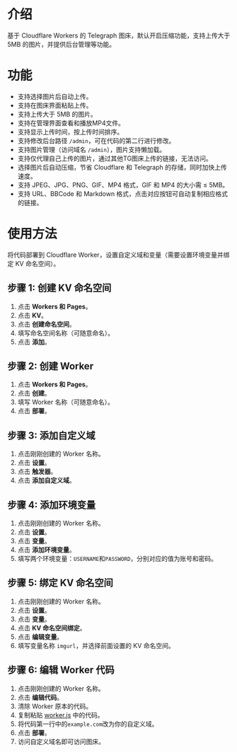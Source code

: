 # 介绍

基于 Cloudflare Workers 的 Telegraph 图床，默认开启压缩功能，支持上传大于 5MB 的图片，并提供后台管理等功能。

# 功能

- 支持选择图片后自动上传。
- 支持在图床界面粘贴上传。
- 支持上传大于 5MB 的图片。
- 支持在管理界面查看和播放MP4文件。
- 支持显示上传时间，按上传时间排序。
- 支持修改后台路径 `/admin`，可在代码的第二行进行修改。
- 支持图片管理（访问域名 `/admin`），图片支持懒加载。
- 支持仅代理自己上传的图片，通过其他TG图床上传的链接，无法访问。
- 选择图片后自动压缩，节省 Cloudflare 和 Telegraph 的存储，同时加快上传速度。
- 支持 JPEG、JPG、PNG、GIF、MP4 格式，GIF 和 MP4 的大小需 ≤ 5MB。
- 支持 URL、BBCode 和 Markdown 格式，点击对应按钮可自动复制相应格式的链接。

# 使用方法

将代码部署到 Cloudflare Worker，设置自定义域和变量（需要设置环境变量并绑定 KV 命名空间）。

## 步骤 1: 创建 KV 命名空间
1. 点击 **Workers 和 Pages**。
2. 点击 **KV**。
3. 点击 **创建命名空间**。
4. 填写命名空间名称（可随意命名）。
5. 点击 **添加**。

## 步骤 2: 创建 Worker
1. 点击 **Workers 和 Pages**。
2. 点击 **创建**。
3. 填写 Worker 名称（可随意命名）。
4. 点击 **部署**。

## 步骤 3: 添加自定义域
1. 点击刚刚创建的 Worker 名称。
2. 点击 **设置**。
3. 点击 **触发器**。
4. 点击 **添加自定义域**。

## 步骤 4: 添加环境变量
1. 点击刚刚创建的 Worker 名称。
2. 点击 **设置**。
3. 点击 **变量**。
4. 点击 **添加环境变量**。
5. 填写两个环境变量：```USERNAME```和```PASSWORD```，分别对应的值为账号和密码。

## 步骤 5: 绑定 KV 命名空间
1. 点击刚刚创建的 Worker 名称。
2. 点击 **设置**。
3. 点击 **变量**。
4. 点击 **KV 命名空间绑定**。
5. 点击 **编辑变量**。
6. 填写变量名称 `imgurl`，并选择前面设置的 KV 命名空间。

## 步骤 6: 编辑 Worker 代码
1. 点击刚刚创建的 Worker 名称。
2. 点击 **编辑代码**。
3. 清除 Worker 原本的代码。
4. 复制粘贴 [worker.js](https://raw.githubusercontent.com/0-RTT/telegraph/main/worker.js) 中的代码。
5. 将代码第一行中的```example.com```改为你的自定义域。
6. 点击 **部署**。
7. 访问自定义域名即可访问图床。
